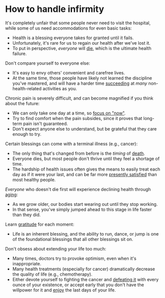 
# How to handle infirmity

It's completely unfair that some people never need to visit the hospital, while some of us need accommodations for even basic tasks:

- Health is a blessing everyone takes for granted until it fails.
- Unfortunately, it's rare for us to regain our health after we've lost it.
- To put in perspective, *everyone* will [die](hardship-death.md), which is the ultimate health failure.

Don't compare yourself to everyone else:

- It's easy to envy others' convenient and carefree lives.
- At the same time, those people have likely not learned the discipline you've mastered, and will have a harder time [succeeding](success-5_persevering.md) at *many* non-health-related activities as you.

Chronic pain is severely difficult, and can become magnified if you think about the future:

- We can only take one day at a time, so [focus on "now"](awareness.md).
- Try to find comfort when the pain subsides, since it proves that long-term pain isn't guaranteed.
- Don't expect anyone else to understand, but be grateful that they care enough to try.

Certain blessings can come with a terminal illness (e.g., cancer):

- The only thing that's changed from before is the *timing* of [death](hardship-death.md).
- Everyone dies, but most people don't thrive until they feel a shortage of time.
- The hardship of health issues often gives the means to easily treat each day as if it were your last, and can be far more [presently satisfied](happiness.md) than most healthy people.

*Everyone* who doesn't die first will experience declining health through [aging](hardship-aging.md):

- As we grow older, our bodies start wearing out until they stop working.
- In that sense, you've simply jumped ahead to this stage in life faster than they did.

Learn [gratitude](happiness-focus.md) for each moment:

- Life is an inherent blessing, and the ability to run, dance, or jump is one of the foundational blessings that all other blessings sit on.

Don't obsess about extending your life too much:

- Many times, doctors try to provoke optimism, even when it's inappropriate.
- Many health treatments (especially for cancer) dramatically decrease the quality of life (e.g., chemotherapy).
- Either devote yourself to fighting the cancer and [defeating it](success-5_persevering.md) with every ounce of your existence, or accept early that you don't have the willpower for it and [enjoy](happiness.md) the last days of your life.

